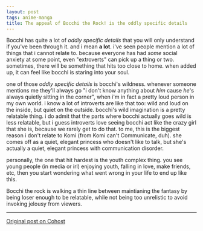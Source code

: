 ```yaml
---
layout: post
tags: anime-manga
title: The appeal of Bocchi the Rock! is the oddly specific details
---
```


Bocchi has quite a lot of _oddly specific details_ that you will only understand if you've been through it. and i mean **a lot**. i've seen people mention a lot of things that i cannot relate to. because everyone has had _some_ social anxiety at some point, even "extroverts" can pick up a thing or two. sometimes, there will be something that hits too close to home. when added up, it can feel like bocchi is staring into your soul.

one of those _oddly specific details_ is bocchi's wildness. whenever someone mentions me they'll always go "i don't know anything about _him_ cause _he_'s always quietly sitting in the corner", when i'm in fact a pretty loud person in my own world. i know a lot of introverts are like that too: wild and loud on the inside, but quiet on the outside. bocchi's wild imagination is a pretty relatable thing. i do admit that the parts where bocchi actually goes wild is less relatable, but i guess introverts love seeing bocchi act like the crazy girl that she is, because we rarely get to do that. to me, this is the biggest reason i don't relate to Komi (from Komi can't Communicate, duh). she comes off as a quiet, elegant princess who doesn't like to talk, but she's actually a quiet, elegant princess with communication disorder.

personally, the one that hit hardest is the youth complex thing. you see young people (in media or irl) enjoying youth, falling in love, make friends, etc, then you start wondering what went wrong in your life to end up like this.

Bocchi the rock is walking a thin line between maintianing the fantasy by being loser enough to be relatable, while not being too unrelistic to avoid invoking jelousy from viewers.

---

[Original post on Cohost](https://cohost.org/meow-d/post/1929323-the-appeal-of-bocchi/)
